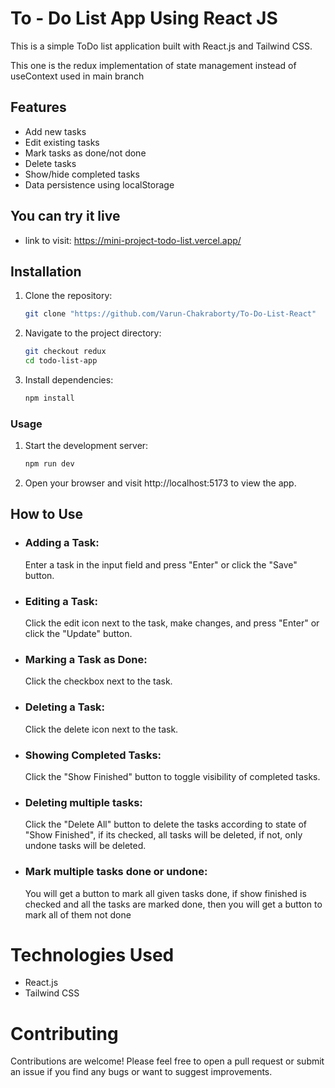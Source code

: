 # To - Do List App Using React JS
This is a simple ToDo list application built with React.js and Tailwind CSS.

This one is the redux implementation of state management instead of useContext used in main branch

## Features
- Add new tasks
- Edit existing tasks
- Mark tasks as done/not done
- Delete tasks
- Show/hide completed tasks
- Data persistence using localStorage

## You can try it live
- link to visit: https://mini-project-todo-list.vercel.app/

## Installation

1. Clone the repository:
    ```bash
    git clone "https://github.com/Varun-Chakraborty/To-Do-List-React"
    ```

2. Navigate to the project directory:
    ```bash
    git checkout redux
    cd todo-list-app
    ```

3. Install dependencies:
    ```bash
    npm install
    ```
### Usage
1. Start the development server:
    ```bash
    npm run dev
    ```
2. Open your browser and visit http://localhost:5173 to view the app.

## How to Use
- ### Adding a Task:
    Enter a task in the input field and press "Enter" or click the "Save" button.
- ### Editing a Task:
    Click the edit icon next to the task, make changes, and press "Enter" or click the "Update" button.
- ### Marking a Task as Done:
    Click the checkbox next to the task.
- ### Deleting a Task:
    Click the delete icon next to the task.
- ### Showing Completed Tasks:
    Click the "Show Finished" button to toggle visibility of completed tasks.
- ### Deleting multiple tasks:
    Click the "Delete All" button to delete the tasks according to state of "Show Finished", if its checked, all tasks will be deleted, if not, only undone tasks will be deleted.
- ### Mark multiple tasks done or undone:
    You will get a button to mark all given tasks done, if show finished is checked and all the tasks are marked done, then you will get a button to mark all of them not done
# Technologies Used
- React.js
- Tailwind CSS
# Contributing
Contributions are welcome! Please feel free to open a pull request or submit an issue if you find any bugs or want to suggest improvements.
